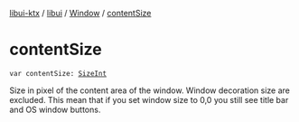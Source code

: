 [libui-ktx](../../index.md) / [libui](../index.md) / [Window](index.md) / [contentSize](./content-size.md)

# contentSize

`var contentSize: `[`SizeInt`](../-size-int/index.md)

Size in pixel of the content area of the window.
Window decoration size are excluded. This mean that if you set window size to 0,0
you still see title bar and OS window buttons.

